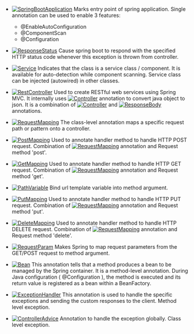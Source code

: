 - <a href="https://docs.spring.io/spring-boot/docs/2.0.x/reference/html/using-boot-using-springbootapplication-annotation.html"><img alt="SpringBootApplication" src="https://img.shields.io/badge/@SpringBootApplication-blue"/></a> Marks entry point of spring application. Single annotation can be used to enable 3 features:
  - @EnableAutoConfiguration
  - @ComponentScan
  - @Configuration 

- <a href="https://docs.spring.io/spring-framework/docs/current/javadoc-api/org/springframework/web/bind/annotation/ResponseStatus.html"><img alt="ResponseStatus" src="https://img.shields.io/badge/@ResponseStatus-blue"/></a> Cause spring boot to respond with the specified HTTP status code whenever this exception is thrown from controller.

- <a href="https://docs.spring.io/spring-framework/docs/current/javadoc-api/org/springframework/stereotype/Service.html"><img alt="Service" src="https://img.shields.io/badge/@Service-blue"/></a> Indicates that the class is a service class / component. It is available for auto-detection while component scanning. Service class can be injected (autowired) in other classes.

- <a href="https://docs.spring.io/spring-framework/docs/current/javadoc-api/org/springframework/web/bind/annotation/RestController.html"><img alt="RestController" src="https://img.shields.io/badge/@RestController-blue"/></a> Used to create RESTful web services using Spring MVC. It internally uses <a href="https://docs.spring.io/spring-framework/docs/current/javadoc-api/org/springframework/stereotype/Controller.html"><img alt="Controller" src="https://img.shields.io/badge/@Controller-blue"/></a> annotation to convert java object to json. It is a combination of <a href="https://docs.spring.io/spring-framework/docs/current/javadoc-api/org/springframework/stereotype/Controller.html"><img alt="Controller" src="https://img.shields.io/badge/@Controller-blue"/></a> and <a href="https://docs.spring.io/spring-framework/docs/current/javadoc-api/org/springframework/web/bind/annotation/ResponseBody.html"><img alt="ResponseBody" src="https://img.shields.io/badge/@ResponseBody-blue"/></a> annotations.

- <a href="https://docs.spring.io/spring-framework/docs/current/javadoc-api/org/springframework/web/bind/annotation/RequestMapping.html"><img alt="RequestMapping" src="https://img.shields.io/badge/@RequestMapping-blue"/></a> The class-level annotation maps a specific request path or pattern onto a controller.

- <a href="https://docs.spring.io/spring-framework/docs/current/javadoc-api/org/springframework/web/bind/annotation/PostMapping.html"><img alt="PostMapping" src="https://img.shields.io/badge/@PostMapping-blue"/></a> Used to annotate handler method to handle HTTP POST request. Combination of <a href="https://docs.spring.io/spring-framework/docs/current/javadoc-api/org/springframework/web/bind/annotation/RequestMapping.html"><img alt="RequestMapping" src="https://img.shields.io/badge/@RequestMapping-blue"/></a> annotation and Request method 'post'.

- <a href="https://docs.spring.io/spring-framework/docs/current/javadoc-api/org/springframework/web/bind/annotation/GetMapping.html"><img alt="GetMapping" src="https://img.shields.io/badge/@GetMapping-blue"/></a> Used to annotate handler method to handle HTTP GET request. Combination of <a href="https://docs.spring.io/spring-framework/docs/current/javadoc-api/org/springframework/web/bind/annotation/RequestMapping.html"><img alt="RequestMapping" src="https://img.shields.io/badge/@RequestMapping-blue"/></a> annotation and Request method 'get'.

- <a href="https://docs.spring.io/spring-framework/docs/current/javadoc-api/org/springframework/web/bind/annotation/PathVariable.html"><img alt="PathVariable" src="https://img.shields.io/badge/@PathVariable-blue"/></a> Bind url template variable into method argument.

- <a href="https://docs.spring.io/spring-framework/docs/current/javadoc-api/org/springframework/web/bind/annotation/PutMapping.html"><img alt="PutMapping" src="https://img.shields.io/badge/@PutMapping-blue"/></a> Used to annotate handler method to handle HTTP PUT request. Combination of <a href="https://docs.spring.io/spring-framework/docs/current/javadoc-api/org/springframework/web/bind/annotation/RequestMapping.html"><img alt="RequestMapping" src="https://img.shields.io/badge/@RequestMapping-blue"/></a> annotation and Request method 'put'.

- <a href="https://docs.spring.io/spring-framework/docs/current/javadoc-api/org/springframework/web/bind/annotation/DeleteMapping.html"><img alt="DeleteMapping" src="https://img.shields.io/badge/@DeleteMapping-blue"/></a> Used to annotate handler method to handle HTTP DELETE request. Combination of <a href="https://docs.spring.io/spring-framework/docs/current/javadoc-api/org/springframework/web/bind/annotation/RequestMapping.html"><img alt="RequestMapping" src="https://img.shields.io/badge/@RequestMapping-blue"/></a> annotation and Request method 'delete'.

- <a href="https://docs.spring.io/spring-framework/docs/current/javadoc-api/org/springframework/web/bind/annotation/RequestParam.html"><img alt="RequestParam" src="https://img.shields.io/badge/@RequestParam-blue"/></a> Makes Spring to map request parameters from the GET/POST request to method argument.

- <a href="https://docs.spring.io/spring-javaconfig/docs/1.0.0.M4/reference/html/ch02s"><img alt="Bean" src="https://img.shields.io/badge/@Bean-blue"/></a> This annotation tells that a method produces a bean to be managed by the Spring container. It is a method-level annotation. During Java configuration ( @Configuration ), the method is executed and its return value is registered as a bean within a BeanFactory.

- <a href="https://docs.spring.io/spring-framework/docs/current/javadoc-api/org/springframework/web/bind/annotation/ExceptionHandler.html"><img alt="ExceptionHandler" src="https://img.shields.io/badge/@ExceptionHandler-blue"/></a> This annotation is used to handle the specific exceptions and sending the custom responses to the client. Method level exception.

- <a href="https://docs.spring.io/spring-framework/docs/current/javadoc-api/org/springframework/web/bind/annotation/ControllerAdvice.html"><img alt="ControllerAdvice" src="https://img.shields.io/badge/ControllerAdvice-blue"/></a> Annotation to handle the exception globally. Class level exception.
